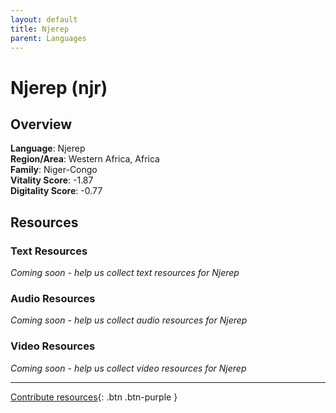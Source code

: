 ```yaml
---
layout: default
title: Njerep
parent: Languages
---
```


# Njerep (njr)

## Overview

**Language**: Njerep  
**Region/Area**: Western Africa, Africa  
**Family**: Niger-Congo  
**Vitality Score**: -1.87  
**Digitality Score**: -0.77  

## Resources

### Text Resources
*Coming soon - help us collect text resources for Njerep*

### Audio Resources
*Coming soon - help us collect audio resources for Njerep*

### Video Resources
*Coming soon - help us collect video resources for Njerep*

---

[Contribute resources](https://fairtrain.github.io/){: .btn .btn-purple }
